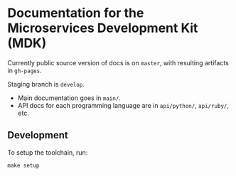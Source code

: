 # Documentation for the Microservices Development Kit (MDK)

Currently public source version of docs is on `master`, with resulting artifacts in `gh-pages`.

Staging branch is `develop`.

* Main documentation goes in `main/`.
* API docs for each programming language are in `api/python/`, `api/ruby/`, etc.


## Development

To setup the toolchain, run:

    make setup
